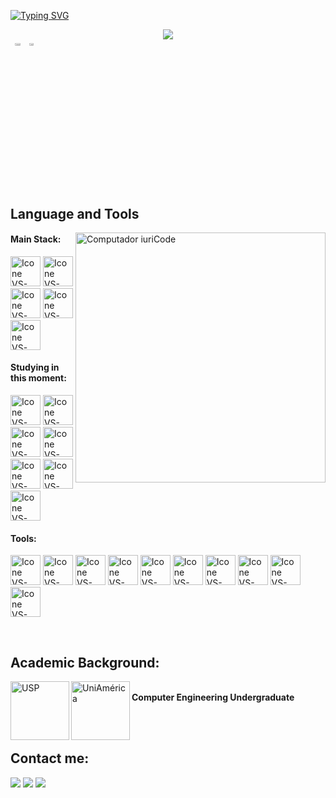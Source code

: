 [![Typing SVG](https://readme-typing-svg.herokuapp.com?color=2835AF&size=35&center=true&vCenter=true&width=1000&lines=My+name+is+Ren;I'm+an+IT+Student)](https://git.io/typing-svg)
<div align="center">
<img src="https://github.com/RenWro/RenWro/assets/134458911/29143b94-27ae-4226-9454-47a0d54627c0">
</div>




<div style="display: flex; flex-wrap: wrap;">
<br>

<div align="center" style="margin-bottom:200px">
 <img width=45% align="center" src="https://github-readme-stats.vercel.app/api?username=RenWro&theme=transparent&show_icons=true" />
 <img width=40% align="center" src="https://github-readme-stats.vercel.app/api/top-langs/?username=RenWro&layout=compact&theme=transparent" />
</div>
</div>


<br>

</p>

## Language and Tools

<img src="https://raw.githubusercontent.com/MicaelliMedeiros/micaellimedeiros/master/image/computer-illustration.png" min-width="400px" max-width="400px" width="400px" align="right" alt="Computador iuriCode">

#### Main Stack:
  [<img height="48px" width="48px" alt="Icone VS-Code" src="https://skillicons.dev/icons?i=html"/>](https://developer.mozilla.org/en-US/docs/Web/HTML)
  [<img height="48px" width="48px" alt="Icone VS-Code" src="https://skillicons.dev/icons?i=css"/>](https://developer.mozilla.org/en-US/docs/Web/CSS)
  [<img height="48px" width="48px" alt="Icone VS-Code" src="https://skillicons.dev/icons?i=js"/>](https://developer.mozilla.org/en-US/docs/Web/JavaScript)
  [<img height="48px" width="48px" alt="Icone VS-Code" src="https://skillicons.dev/icons?i=aws"/>](https://aws.amazon.com/)
  [<img height="48px" width="48px" alt="Icone VS-Code" src="https://skillicons.dev/icons?i=gcp"/>](https://cloud.google.com/?nis=8)
    

#### Studying in this moment:
  [<img height="48px" width="48px" alt="Icone VS-Code" src="https://skillicons.dev/icons?i=nodejs"/>](https://nodejs.org/en)
  [<img height="48px" width="48px" alt="Icone VS-Code" src="https://skillicons.dev/icons?i=react"/>](https://react.dev/)
  [<img height="48px" width="48px" alt="Icone VS-Code" src="https://skillicons.dev/icons?i=azure"/>](https://azure.microsoft.com)
  [<img height="48px" width="48px" alt="Icone VS-Code" src="https://skillicons.dev/icons?i=java"/>](https://java.com)
  [<img height="48px" width="48px" alt="Icone VS-Code" src="https://skillicons.dev/icons?i=arduino"/>](https://www.arduino.cc)
  [<img height="48px" width="48px" alt="Icone VS-Code" src="https://skillicons.dev/icons?i=androidstudio"/>](https://developer.android.com/studio)
  [<img height="48px" width="48px" alt="Icone VS-Code" src="https://skillicons.dev/icons?i=py"/>](https://www.python.org/)

#### Tools:

  [<img height="48px" width="48px" alt="Icone VS-Code" src="https://skillicons.dev/icons?i=figma"/>](https://www.figma.com/)
  [<img height="48px" width="48px" alt="Icone VS-Code" src="https://skillicons.dev/icons?i=github"/>](https://github.com/)
  [<img height="48px" width="48px" alt="Icone VS-Code" src="https://skillicons.dev/icons?i=git"/>](https://git-scm.com/)
  [<img height="48px" width="48px" alt="Icone VS-Code" src="https://skillicons.dev/icons?i=discord"/>](https://discord.com)
  [<img height="48px" width="48px" alt="Icone VS-Code" src="https://skillicons.dev/icons?i=pr"/>](https://adobe.com)
  [<img height="48px" width="48px" alt="Icone VS-Code" src="https://skillicons.dev/icons?i=ae"/>](https://adobe.com)
  [<img height="48px" width="48px" alt="Icone VS-Code" src="https://skillicons.dev/icons?i=ps"/>](https://adobe.com)
  [<img height="48px" width="48px" alt="Icone VS-Code" src="https://skillicons.dev/icons?i=idea"/>](https://www.jetbrains.com/pt-br/idea/)
  [<img height="48px" width="48px" alt="Icone VS-Code" src="https://skillicons.dev/icons?i=vscode"/>](https://code.visualstudio.com/)
  [<img height="48px" width="48px" alt="Icone VS-Code" src="https://skillicons.dev/icons?i=replit"/>](https://replit.com/)


<br>

## Academic Background:

[<img align="left" height="94px" width="94px" alt="USP" src="https://logodownload.org/wp-content/uploads/2014/12/usp-logo-3.png"/>](https://www.usp.br)
[<img align="left" height="94px" width="94px" alt="UniAmérica" src="https://encrypted-tbn0.gstatic.com/images?q=tbn:ANd9GcS4kcJ9UhGjl95FbvCxWZ437ZYjes2OteIwAkzARLn4uQ&s"/>](https://descomplica.com.br/faculdade)
<br>
**Computer Engineering Undergraduate** 

<br>
<br>

## Contact me:
<div>
<a href="https://www.instagram.com/876ph/" target="_blank"><img loading="lazy" src="https://img.shields.io/badge/-Instagram-%23E4405F?style=for-the-badge&logo=instagram&logoColor=white" target="_blank"></a>
<a href = "mailto: renbiawro@gmail.com"><img loading="lazy" src="https://img.shields.io/badge/Gmail-D14836?style=for-the-badge&logo=gmail&logoColor=white" target="_blank"></a>
<a href="https://www.linkedin.com/in/renwrobleski/" target="_blank"><img loading="lazy" src="https://img.shields.io/badge/-LinkedIn-%230077B5?style=for-the-badge&logo=linkedin&logoColor=white" target="_blank"></a>   
</div>


